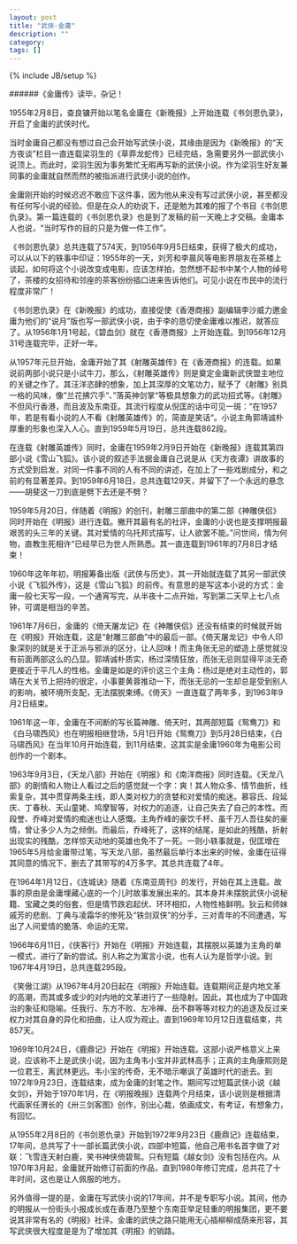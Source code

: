 ```yaml
---
layout: post
title: "武侠-金庸"
description: ""
category: 
tags: []
---
```

{% include JB/setup %}

######《金庸传》读毕，杂记！


1955年2月8日，查良镛开始以笔名金庸在《新晚报》上开始连载《书剑恩仇录》，开启了金庸的武侠时代。

当时金庸自己都没有想过自己会开始写武侠小说，其缘由是因为《新晚报》的“天方夜谈”栏目一直连载梁羽生的《草莽龙蛇传》已经完结，急需要另外一部武侠小说顶上。而此时，梁羽生因为事务繁忙无暇再写新的武侠小说。作为梁羽生好友兼同事的金庸就自然而然的被指派进行武侠小说的创作。

金庸刚开始的时候迟迟不敢应下这件事，因为他从来没有写过武侠小说，甚至都没有任何写小说的经验。但是在众人的劝说下，还是勉为其难的报了个书目《书剑恩仇录》。第一篇连载的《书剑恩仇录》也是到了发稿的前一天晚上才交稿。金庸本人也说，“当时写作的目的只是为做一件工作”。

《书剑恩仇录》总共连载了574天，到1956年9月5日结束，获得了极大的成功，可以从以下的轶事中印证：1955年的一天，刘芳和李晨风等电影界朋友在茶楼上谈起，如何将这个小说改变成电影，应该怎样拍，忽然想不起书中某个人物的绰号了，茶楼的女招待和邻座的茶客纷纷插口进来告诉他们。可见小说在市民中的流行程度非常广！

《书剑恩仇录》在《新晚报》的成功，直接促使《香港商报》副编辑李沙威力邀金庸为他们的“说月”版也写一部武侠小说，由于李的恳切使金庸难以推迟，就答应了。从1956年1月1号起，《碧血剑》就在《香港商报》上开始连载。到1956年12月31号连载完毕，正好一年。

从1957年元旦开始，金庸开始了其《射雕英雄传》在《香港商报》的连载。如果说前两部小说只是小试牛刀，那么，《射雕英雄传》则是奠定金庸新武侠盟主地位的关键之作了。其汪洋恣肆的想象，加上其深厚的文笔功力，赋予了《射雕》别具一格的风味，像”兰花拂穴手“、”落英神剑掌“等极具想象力的武功招式等。《射雕》不但风行香港，而且波及东南亚。其流行程度从倪匡的话中可见一斑：”在1957年，若是有看小说的人不看《射雕英雄传》的，简直是笑话“。小说主角郭靖诚朴厚重的形象也深入人心。直到1959年5月19日，总共连载862段。

在连载《射雕英雄传》同时，金庸在1959年2月9日开始在《新晚报》连载其第四部小说《雪山飞狐》。该小说的叙述手法据金庸自己说是从《天方夜谭》讲故事的方式受到启发，对同一件事不同的人有不同的讲述，在加上了一些戏剧成分，和之前的有显著差异。到1959年6月18日，总共连载129天，并留下了一个永远的悬念——胡斐这一刀到底是劈下去还是不劈？

1959年5月20日，伴随着《明报》的创刊，射雕三部曲中的第二部《神雕侠侣》同时开始在《明报》进行连载。撇开其最有名的社评，金庸的小说也是支撑明报最艰苦的头三年的关键。其对爱情的乌托邦式描写，让人欲罢不能。”问世间，情为何物，直教生死相许“已经早已为世人所熟悉。其一直连载到1961年的7月8日才结束！

1960年这年年初，明报筹备出版《武侠与历史》，其一开始就连载了其另一部武侠小说《飞狐外传》，这是《雪山飞狐》的前传。有意思的是写这本小说的方式：金庸一般七天写一段，一个通宵写完，从半夜十二点开始，写到第二天早上七八点钟，可谓是相当的辛苦。

1961年7月6日，金庸的《倚天屠龙记》在《神雕侠侣》还没有结束的时候就开始在《明报》开始连载，这是“射雕三部曲”中的最后一部。《倚天屠龙记》中令人印象深刻的就是关于正派与邪派的区分，让人回味！而主角张无忌的塑造上感觉就没有前面两部这么的凸显。郭靖诚朴质实，杨过深情狂放，而张无忌则显得平淡无奇更接近于平凡人的性格。金庸是如是的评价这三个主角：杨过是绝对主动性的，郭靖在大关节上把持的很定，小事要黄蓉推动一下，而张无忌的一生却总是受到别人的影响，被环境所支配，无法摆脱束缚。《倚天》一直连载了两年多，到1963年9月2日结束。

1961年这一年，金庸在不间断的写长篇神雕、倚天时，其两部短篇《鸳鸯刀》和《白马啸西风》也在明报相继登场，5月1日开始《鸳鸯刀》到5月28日结束，《白马啸西风》在当年10月开始连载，到11月结束，这其实是金庸1960年为电影公司创作的一个剧本。

1963年9月3日，《天龙八部》开始在《明报》和《南洋商报》同时连载。《天龙八部》的剧情和人物让人看过之后的感觉就一个字：爽！其人物众多、情节曲折，线索复杂，其中贯穿两条主线，即人类对权力的贪婪和对爱情的痴迷。慕容氏、段延庆、丁春秋、天山童姥、鸠摩智等，对权力的追逐，让自己失去了自己的本性。而段誉、乔峰对爱情的痴迷也让人感慨。主角乔峰的豪饮千杯、虽千万人吾往矣的豪情，曾让多少人为之倾倒。而最后，乔峰死了，这样的结尾，是如此的残酷，折射出现实的残酷，怎样惊天动地的英雄也免不了一死。一则小轶事就是，倪匡增在1965年5月给金庸带过笔，写天龙八部，虽然最后单行本出来的时候，金庸在征得其同意的情况下，删去了其带写的4万多字。其总共连载了4年。

在1964年1月12日，《连城诀》随着《东南亚周刊》的发行，开始在其上连载。故事的原由是金庸埋藏心底的一个儿时故事发展出来的。其本身并未摆脱武侠小说秘籍、宝藏之类的俗套，但是情节跌宕起伏、环环相扣，人物性格鲜明。狄云和师妹戚芳的悲剧、丁典与凌霜华的惨死及“铁剑双侠”的分手，三对青年的不同遭遇，写出了人间爱情的脆落、命运的无常。

1966年6月11日，《侠客行》开始在《明报》开始连载，其摆脱以英雄为主角的单一模式，进行了新的尝试。别人称之为寓言小说，也有人认为是哲学小说。到1967年4月19日，总共连载295段。

《笑傲江湖》从1967年4月20日起在《明报》开始连载。连载期间正是内地文革的高潮，而其或多或少的对内地的文革进行了一些隐射。因此，其也成为了中国政治的象征和隐喻。任我行、东方不败、左冷禅、岳不群等等对权力的追逐及反过来权力对其自身的异化和扭曲，让人叹为观止。直到1969年10月12日连载结束，共857天。

1969年10月24日，《鹿鼎记》开始在《明报》开始连载。这部小说严格意义上来说，应该称不上是武侠小说，因为主角韦小宝并非武林高手；正真的主角康熙则是一位君王，离武林更远。韦小宝的传奇，无不暗示嘲讽了英雄时代的逝去。到1972年9月23日，连载结束，成为金庸的封笔之作。期间写过短篇武侠小说《越女剑》，开始于1970年1月，在《明报晚报》连载两个月结束，该小说则是根据清代画家任渭长的《卅三剑客图》创作，别出心裁，依画成文，有考证，有想象力，有回忆。

从1955年2月8日的《书剑恩仇录》开始到1972年9月23日《鹿鼎记》连载结束，17年间，总共写了十一部长篇武侠小说，四部中短篇，他自己用书名首字做了对联：飞雪连天射白鹿，笑书神侠倚碧鸳。只有短篇《越女剑》没有包括在内。从1970年3月起，金庸就开始修订前面的作品，直到1980年修订完成，总共花了十年时间，这也是让人佩服的地方。

另外值得一提的是，金庸在写武侠小说的17年间，并不是专职写小说。其间，他办的明报从一份街头小报成长成在香港乃至整个东南亚举足轻重的明报集团，更不要说其非常有名的《明报》社评。金庸的武侠之路只能用无心插柳柳成荫来形容，其写武侠很大程度是是为了增加其《明报》的销路。
